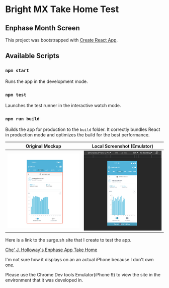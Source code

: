 # Bright MX Take Home Test
## Enphase Month Screen

This project was bootstrapped with [Create React App](https://github.com/facebook/create-react-app).

## Available Scripts

### `npm start`

Runs the app in the development mode.

### `npm test`

Launches the test runner in the interactive watch mode.

### `npm run build`

Builds the app for production to the `build` folder.
It correctly bundles React in production mode and optimizes the build for the best performance.

Original Mockup             |  Local Screenshot (Emulator)
:-------------------------:|:-------------------------:
![](./src/assets/images/enphase-mockup.png)  |  ![](./src/assets/images/enphase-iphone-emulator-chrome.png)

Here is a link to the surge.sh site that I create to test the app.

[Che' J. Holloway's Enphase App Take Home](http://cjh-brightmx.surge.sh/)

I'm not sure how it displays on an an actual iPhone because I don't own one.

Please use the Chrome Dev tools Emulator(iPhone 9) to view the site in the environment that it was developed in.
